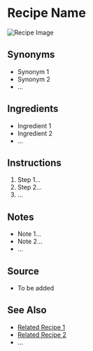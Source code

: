 # Recipe Name

![Recipe Image](./aipics/recipe_name.png)

## Synonyms

- Synonym 1
- Synonym 2
- ...

## Ingredients

- Ingredient 1
- Ingredient 2
- ...

## Instructions

1. Step 1...
2. Step 2...
3. ...

## Notes

- Note 1...
- Note 2...
- ...

## Source

- To be added

## See Also

- [Related Recipe 1](./RelatedRecipe1.md)
- [Related Recipe 2](./RelatedRecipe2.md)
- ...
